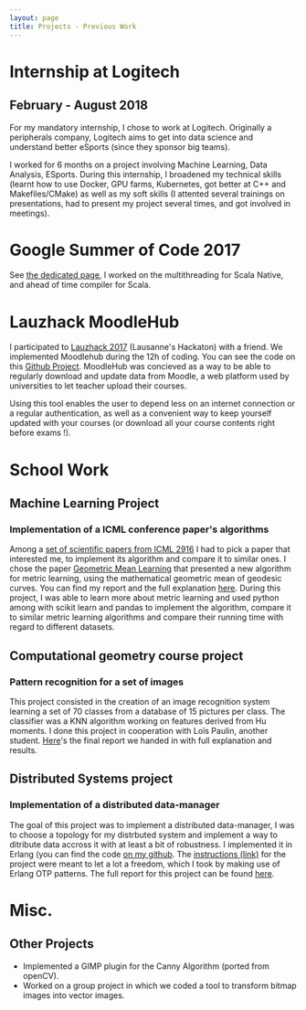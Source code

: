 ```yaml
---
layout: page
title: Projects - Previous Work
---
```


# Internship at Logitech
## February - August 2018

For my mandatory internship, I chose to work at Logitech. Originally a peripherals company, Logitech aims to get into data science and understand better eSports (since they sponsor big teams).

I worked for 6 months on a project involving Machine Learning, Data Analysis, ESports. During this internship, I broadened my technical skills (learnt how to use Docker, GPU farms, Kubernetes, got better at C++ and Makefiles/CMake) as well as my soft skills (I attented several trainings on presentations, had to present my project several times, and got involved in meetings).

# Google Summer of Code 2017

See [the dedicated page](GSoC), I worked on the multithreading for Scala Native, and ahead of time compiler for Scala.

# Lauzhack MoodleHub

I participated to [Lauzhack 2017](http://lauzhack.com/) (Lausanne's Hackaton) with a friend. We implemented Moodlehub during the 12h of coding. You can see the code on this [Github Project](https://github.com/MoodleHub/MoodleHub). MoodleHub was concieved as a way to be able to regularly download and update data from Moodle, a web platform used by universities to let teacher upload their courses.

Using this tool enables the user to depend less on an internet connection or a regular authentication, as well as a convenient way to keep yourself updated with your courses (or download all your course contents right before exams !).

# School Work

## Machine Learning Project
### Implementation of a ICML conference paper's algorithms

Among a [set of scientific papers from ICML 2916](http://icml.cc/2016/?page_id=1839) I had to pick a paper that interested me, to implement its algorithm and compare it to similar ones. I chose the paper [Geometric Mean Learning](GMML.pdf) that presented a new algorithm for metric learning, using the mathematical geometric mean of geodesic curves. You can find my report and the full explanation [here](ML_project.pdf). During this project, I was able to learn more about metric learning and used python among with scikit learn and pandas to implement the algorithm, compare it to similar metric learning algorithms and compare their running time with regard to different datasets.

## Computational geometry course project
### Pattern recognition for a set of images

This project consisted in the creation of an image recognition system learning a set of 70 classes from a database of 15 pictures per class. The classifier was a KNN algorithm working on features derived from Hu moments. I done this project in cooperation with Loïs Paulin, another student. [Here](CGDI_report.pdf)'s the final report we handed in with full explanation and results.

## Distributed Systems project
### Implementation of a distributed data-manager

The goal of this project was to implement a distributed data-manager, I was to choose a topology for my distrbuted system and implement a way to ditribute data accross it with at least a bit of robustness. I implemented it in Erlang (you can find the code [on my github](https://github.com/Korf74/DS_Project). The [instructions (link)](DS_project.pdf) for the project were meant to let a lot a freedom, which I took by making use of Erlang OTP patterns. The full report for this project can be found [here](DS_report.pdf).


# Misc.
## Other Projects

* Implemented a GIMP plugin for the Canny Algorithm (ported from openCV).
* Worked on a group project in which we coded a tool to transform bitmap images into vector images.

